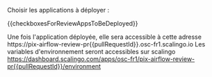 Choisir les applications à déployer :

{{checkboxesForReviewAppsToBeDeployed}}

Une fois l'application déployée, elle sera accessible à cette adresse https://pix-airflow-review-pr{{pullRequestId}}.osc-fr1.scalingo.io
Les variables d'environnement seront accessibles sur scalingo https://dashboard.scalingo.com/apps/osc-fr1/pix-airflow-review-pr{{pullRequestId}}/environment
